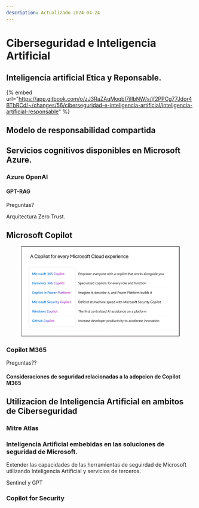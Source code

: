 ```yaml
---
description: Actualizado 2024-04-24
---
```


# Ciberseguridad e Inteligencia Artificial

## Inteligencia artificial Etica y Reponsable.

{% embed url="https://app.gitbook.com/o/zJ3RaZAqMoqbI7jlIbNW/s/jf2PPCg77Jdor4BTbRCd/~/changes/56/ciberseguridad-e-inteligencia-artificial/inteligencia-artificial-responsable" %}





## Modelo de responsabilidad compartida&#x20;











## Servicios cognitivos disponibles en Microsoft Azure.









### Azure OpenAI







#### GPT-RAG





Preguntas?

Arquitectura Zero Trust.&#x20;









## Microsoft Copilot



<figure><img src="../.gitbook/assets/Scavanna-test2.png" alt=""><figcaption></figcaption></figure>

### Copilot M365





Preguntas??

#### Consideraciones de seguridad relacionadas a la adopcion de Copilot M365













## Utilizacion de Inteligencia Artificial en ambitos de Ciberseguridad



### Mitre Atlas









### Inteligencia Artificial embebidas en las soluciones de seguridad de Microsoft.





Extender las capacidades de las herramientas de seguirdad de Microsoft utilizando Inteligencia Artificial y servicios de terceros.



Sentinel y GPT





### Copilot for Security

















